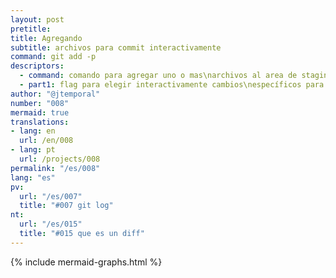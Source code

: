 ```yaml
---
layout: post
pretitle: 
title: Agregando
subtitle: archivos para commit interactivamente
command: git add -p
descriptors:
  - command: comando para agregar uno o mas\narchivos al area de staging
  - part1: flag para elegir interactivamente cambios\nespecíficos para confirmar
author: "@jtemporal"
number: "008"
mermaid: true
translations:
- lang: en
  url: /en/008
- lang: pt
  url: /projects/008
permalink: "/es/008"
lang: "es"
pv:
  url: "/es/007"
  title: "#007 git log"
nt:
  url: "/es/015"
  title: "#015 que es un diff"
---
```


{% include mermaid-graphs.html %}